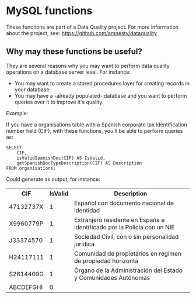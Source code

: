 MySQL functions
===============

These functions are part of a Data Quality project. For more information about the project, see: https://github.com/amnesty/dataquality

Why may these functions be useful?
----------------------------------

They are several reasons why you may want to perform data quality operations on a database server level. For instance:

* You may want to create a stored procedures layer for creating records in your database.
* You may have a -already populated- database and you want to perform queries over it to improve it's quality.

Example:

If you have a organisations table with a Spanish corporate tax identification number field (CIF), with these functions, you'll be able to perform queries as:

```
SELECT
    CIF,
    isValidSpanishDoc(CIF) AS IsValid,
    getSpanishDocTypeDescription(CIF) AS Description
FROM organisations;
```

Could generate as output, for instance:


<table>
  <tr>
    <th>CIF</th><th>IsValid</th><th>Description</th>
  </tr>
  <tr>
    <td>47132737X</td><td>1</td><td>Español con documento nacional de identidad</td>
  </tr>
  <tr>
    <td>X9960779P</td><td>1</td><td>Extranjero residente en España e identificado por la Policía con un NIE</td>
  </tr>
  <tr>
    <td>J33374570</td><td>1</td><td>Sociedad Civil, con o sin personalidad jurídica</td>
  </tr>
  <tr>
    <td>H24117111</td><td>1</td><td>Comunidad de propietarios en régimen de propiedad horizonta</td>
  </tr>
  <tr>
    <td>S2614409G</td><td>1</td><td>Órgano de la Administración del Estado y Comunidades Autónomas</td>
  </tr>
  <tr>
    <td>ABCDEFGHI</td><td>0</td><td></td>
  </tr>
</table>
